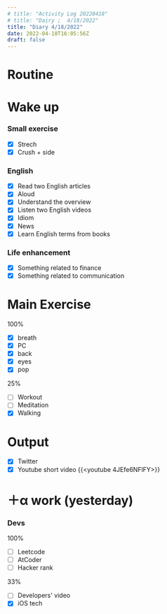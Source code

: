 ```yaml
---
# title: "Activity Log 20220418"
# title: "Dairy ;  4/18/2022"
title: "Diary 4/18/2022"  
date: 2022-04-18T16:05:56Z
draft: false
---
```


# Routine

# Wake up

### Small exercise

- [x]  Strech
- [x]  Crush + side

### English

- [x]  Read two English articles
  - [x]  Aloud
  - [x]  Understand the overview
- [x]  Listen two English videos
  - [x]  Idiom
  - [x]  News
- [x]  Learn English terms from books

### Life enhancement

- [x]  Something related to finance
- [x]  Something related to communication

# Main Exercise

100%

- [x]  breath
- [x]  PC
- [x]  back
- [x]  eyes
- [x]  pop

25%

- [ ]  Workout
- [ ]  Meditation
- [x]  Walking

# Output

- [x]  Twitter
- [x]  Youtube short video {{<youtube 4JEfe6NFlFY>}}

# ＋α work (yesterday)

### Devs

100%

- [ ]  Leetcode
- [ ]  AtCoder
- [ ]  Hacker rank

33%

- [ ]  Developers' video
- [x]  iOS tech

